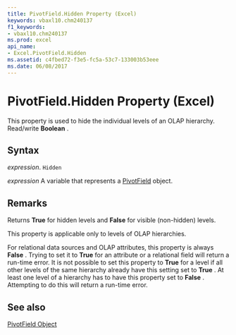 ```yaml
---
title: PivotField.Hidden Property (Excel)
keywords: vbaxl10.chm240137
f1_keywords:
- vbaxl10.chm240137
ms.prod: excel
api_name:
- Excel.PivotField.Hidden
ms.assetid: c4fbed72-f3e5-fc5a-53c7-133003b53eee
ms.date: 06/08/2017
---
```



# PivotField.Hidden Property (Excel)

This property is used to hide the individual levels of an OLAP hierarchy. Read/write  **Boolean** .


## Syntax

 _expression_. `Hidden`

 _expression_ A variable that represents a [PivotField](./Excel.PivotField.md) object.


## Remarks

 Returns **True** for hidden levels and **False** for visible (non-hidden) levels.

This property is applicable only to levels of OLAP hierarchies.

For relational data sources and OLAP attributes, this property is always  **False** . Trying to set it to **True** for an attribute or a relational field will return a run-time error. It is not possible to set this property to **True** for a level if all other levels of the same hierarchy already have this setting set to **True** . At least one level of a hierarchy has to have this property set to **False** . Attempting to do this will return a run-time error.


## See also


[PivotField Object](Excel.PivotField.md)


